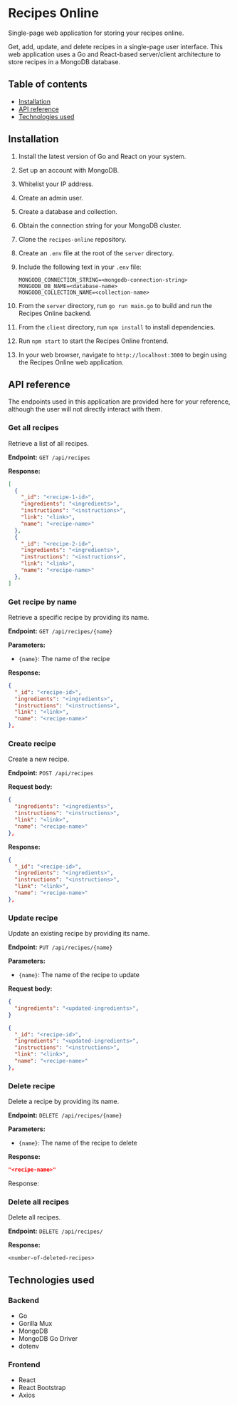 # Recipes Online

Single-page web application for storing your recipes online.

Get, add, update, and delete recipes in a single-page user interface. This web
application uses a Go and React-based server/client architecture to store
recipes in a MongoDB database.

## Table of contents
* [Installation](#installation)
* [API reference](#api-reference)
* [Technologies used](#technologies-used)

## Installation

1. Install the latest version of Go and React on your system.
2. Set up an account with MongoDB.
3. Whitelist your IP address.
4. Create an admin user.
5. Create a database and collection.
6. Obtain the connection string for your MongoDB cluster.
7. Clone the `recipes-online` repository.
6. Create an `.env` file at the root of the `server` directory.
7. Include the following text in your `.env` file:

   ```
   MONGODB_CONNECTION_STRING=<mongodb-connection-string>
   MONGODB_DB_NAME=<database-name>
   MONGODB_COLLECTION_NAME=<collection-name>
   ```
8. From the `server` directory, run `go run main.go` to build and run the
   Recipes Online backend.
9. From the `client` directory, run `npm install` to install dependencies.
10. Run `npm start` to start the Recipes Online frontend.
11. In your web browser, navigate to `http://localhost:3000` to begin using the
    Recipes Online web application.

## API reference

The endpoints used in this application are provided here for your
reference, although the user will not directly interact with them.

### Get all recipes

Retrieve a list of all recipes.

**Endpoint:** `GET /api/recipes`

**Response:**

```json
[
  {
    "_id": "<recipe-1-id>",
    "ingredients": "<ingredients>",
    "instructions": "<instructions>",
    "link": "<link>",
    "name": "<recipe-name>"
  },
  {
    "_id": "<recipe-2-id>",
    "ingredients": "<ingredients>",
    "instructions": "<instructions>",
    "link": "<link>",
    "name": "<recipe-name>"
  },
]
```

### Get recipe by name

Retrieve a specific recipe by providing its name.

**Endpoint:** `GET /api/recipes/{name}`

**Parameters:**

* `{name}`: The name of the recipe

**Response:**

```json
{
  "_id": "<recipe-id>",
  "ingredients": "<ingredients>",
  "instructions": "<instructions>",
  "link": "<link>",
  "name": "<recipe-name>"
},
```

### Create recipe

Create a new recipe.

**Endpoint:** `POST /api/recipes`

**Request body:**

```json
{
  "ingredients": "<ingredients>",
  "instructions": "<instructions>",
  "link": "<link>",
  "name": "<recipe-name>"
},
```

**Response:**

```json
{
  "_id": "<recipe-id>",
  "ingredients": "<ingredients>",
  "instructions": "<instructions>",
  "link": "<link>",
  "name": "<recipe-name>"
},
```

### Update recipe

Update an existing recipe by providing its name.

**Endpoint:** `PUT /api/recipes/{name}`

**Parameters:**

* `{name}`: The name of the recipe to update

**Request body:**

```json
{
  "ingredients": "<updated-ingredients>",
}
```

```json
{
  "_id": "<recipe-id>",
  "ingredients": "<updated-ingredients>",
  "instructions": "<instructions>",
  "link": "<link>",
  "name": "<recipe-name>"
},
```

### Delete recipe

Delete a recipe by providing its name.

**Endpoint:** `DELETE /api/recipes/{name}`

**Parameters:**

* `{name}`: The name of the recipe to delete

**Response:**

```json
"<recipe-name>"
```

Response:

### Delete all recipes

Delete all recipes.

**Endpoint:** `DELETE /api/recipes/`

**Response:**

```
<number-of-deleted-recipes>
```

## Technologies used

### Backend

* Go
* Gorilla Mux
* MongoDB
* MongoDB Go Driver
* dotenv

### Frontend

* React
* React Bootstrap
* Axios
